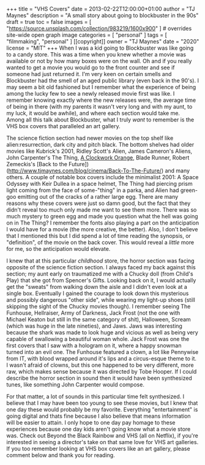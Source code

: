 +++
title = "VHS Covers"
date = 2013-02-22T12:00:00+01:00
author = "TJ Maynes"
description = "A small story about going to blockbuster in the 90s"
draft = true
toc = false
images = [
  "https://source.unsplash.com/collection/983219/1600x900"
] # overrides site-wide open graph image
categories = [
  "personal"
]
tags = [
  "filmmaking",
  "personal"
]
[[copyright]]
  owner = "TJ Maynes"
  date = "2020"
  license = "MIT"
+++
When I was a kid going to Blockbuster was like going to a candy store. This was a time when you knew whether a movie was available or not by how many boxes were on the wall. Oh and if you really wanted to get a movie you would go to the front counter and see if someone had just returned it. I'm very keen on certain smells and Blockbuster had the smell of an aged public library (even back in the 90's). I may seem a bit old fashioned but I remember what the experience of being among the lucky few to see a newly released movie first was like. I remember knowing exactly where the new releases were, the average time of being in there (with my parents it wasn't very long and with my aunt, to my luck, it would be awhile), and where each section would take me. Among all this talk about Blockbuster, what I truly *want* to remember is the VHS box covers that paralleled an art gallery. 

The science fiction section had newer movies on the top shelf like alien:resurrection, dark city and pitch black. The bottom shelves had older movies like Kubrick's 2001, Ridley Scott's Alien, James Cameron's Aliens, John Carpenter's The Thing, [A Clockwork Orange](http://tjmaynes.com/blog/cinema/A-Clockwork-Orange), Blade Runner, Robert Zemeckis's [Back to the Future])(http://www.tjmaynes.com/blog/cinema/Back-To-The-Future/) and many others. A couple of notable box covers include the minimalist 2001: A Space Odyssey with Keir Dullea in a space helmet, The Thing had piercing prism light coming from the face of some-"thing" in a parka, and Alien had green-goo emitting out of the cracks of a rather large egg. There are many reasons why these covers were just so damn good, but the fact that they didn't reveal too much only made me want to see them more. There was so much mystery to green egg and made you question what the hell was going on in The Thing? I remember the fonts also playing a part on the anticipation I would have for a movie (the more creative, the better). Also, I don't believe that I mentioned this but I did spend a lot of time reading the synopsis, or "definition", of the movie on the back cover. This would reveal a *little* more for me, so the anticipation would elevate.

I knew that at this particular *childhood* store, the horror section was facing opposite of the science fiction section. I always faced my back against this section; my aunt early on traumatized me with a Chucky doll (from Child's Play) that she got from Spencer's Gifts. Looking back on it, I would actually get the "sweats" from walking down the aisle and I didn't even look at a single box. Eventually I gained the courage to look down this mysterious and possibly dangerous "other side", while wearing my light-up shoes (still skipping the sight of the Chucky movies though). I remember seeing The Funhouse, Hellraiser, Army of Darkness, Jack Frost (not the one with Michael Keaton but still in the same category of shit), Halloween, Scream (which was huge in the late nineties), and Jaws. Jaws was interesting because the shark was made to look huge and vicious as well as being very capable of swallowing a beautiful woman whole. Jack Frost was one the first covers that I saw with a hologram on it, where a happy snowman turned into an evil one. The Funhouse featured a clown, a lot like Pennywise from IT, with blood wrapped around it's lips and a circus-esque theme to it. I wasn't afraid of clowns, but this one happened to be very different, more raw, which makes sense because it was directed by Tobe Hooper. If I could describe the horror section in sound then it would have been synthesized tunes, like something John Carpenter would compose.

For that matter, a lot of sounds in this particular time felt synthesized. I believe that I may have been too young to see these movies, but I knew that one day these would probably be my favorite. Everything "entertainment" is going digital and thats fine because I also believe that means information will be easier to attain. I only hope to one day pay homage to these experiences because one day kids aren't going know what a movie store was. Check out Beyond the Black Rainbow and VHS (all on Netflix), if you're interested in seeing a director's take on that same love for VHS art galleries. If you too remember looking at VHS box covers like an art gallery, please comment below and thank you for reading.
